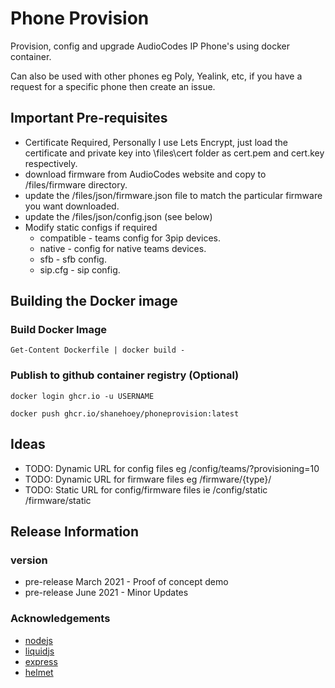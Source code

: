 # Phone Provision

Provision, config and upgrade AudioCodes IP Phone's using docker container.

Can also be used with other phones eg Poly, Yealink, etc, if you have a request for a specific phone then create an issue.

## Important Pre-requisites

- Certificate Required, Personally I use Lets Encrypt, just load the certificate and private key into \files\cert folder as  cert.pem and cert.key respectively.
- download firmware from AudioCodes website and copy to /files/firmware directory.
- update the /files/json/firmware.json file to match the particular firmware you want downloaded.
- update the /files/json/config.json (see below)
- Modify static configs if required
  - compatible - teams config for 3pip devices.
  - native - config for native teams devices.
  - sfb - sfb config.
  - sip.cfg - sip config.

## Building the Docker image

### Build Docker Image

```Get-Content Dockerfile | docker build -```

### Publish to github container registry  (Optional)

```docker login ghcr.io -u USERNAME```

```docker push ghcr.io/shanehoey/phoneprovision:latest```

## Ideas

- TODO: Dynamic URL for config files eg /config/teams/?provisioning=10
- TODO: Dynamic URL for firmware files eg /firmware/{type}/
- TODO: Static URL for config/firmware files ie /config/static /firmware/static 

## Release Information

### version

- pre-release March 2021 - Proof of concept demo
- pre-release June 2021 - Minor Updates

### Acknowledgements

- [nodejs](https://github.com/nodejs/)
- [liquidjs](https://github.com/liquidjs)
- [express](https://github.com/expressjs)
- [helmet](https://github.com/helmetjs)
